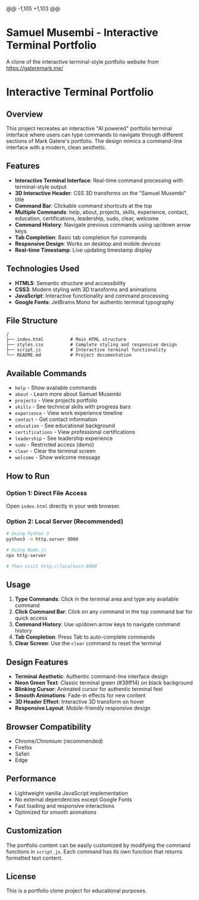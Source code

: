 @@ -1,105 +1,103 @@
# Samuel Musembi - Interactive Terminal Portfolio

A clone of the interactive terminal-style portfolio website from https://gateremark.me/
# Interactive Terminal Portfolio

## Overview

This project recreates an interactive "AI powered" portfolio terminal interface where users can type commands to navigate through different sections of Mark Gatere's portfolio. The design mimics a command-line interface with a modern, clean aesthetic.

## Features

- **Interactive Terminal Interface**: Real-time command processing with terminal-style output
- **3D Interactive Header**: CSS 3D transforms on the "Samuel Musembi" title
- **Command Bar**: Clickable command shortcuts at the top
- **Multiple Commands**: help, about, projects, skills, experience, contact, education, certifications, leadership, sudo, clear, welcome
- **Command History**: Navigate previous commands using up/down arrow keys
- **Tab Completion**: Basic tab completion for commands
- **Responsive Design**: Works on desktop and mobile devices
- **Real-time Timestamp**: Live updating timestamp display

## Technologies Used

- **HTML5**: Semantic structure and accessibility
- **CSS3**: Modern styling with 3D transforms and animations
- **JavaScript**: Interactive functionality and command processing
- **Google Fonts**: JetBrains Mono for authentic terminal typography

## File Structure

```
/
├── index.html          # Main HTML structure
├── styles.css          # Complete styling and responsive design
├── script.js           # Interactive terminal functionality
└── README.md           # Project documentation
```

## Available Commands

- `help` - Show available commands
- `about` - Learn more about Samuel Musembi
- `projects` - View projects portfolio
- `skills` - See technical skills with progress bars
- `experience` - View work experience timeline
- `contact` - Get contact information
- `education` - See educational background
- `certifications` - View professional certifications
- `leadership` - See leadership experience
- `sudo` - Restricted access (demo)
- `clear` - Clear the terminal screen
- `welcome` - Show welcome message

## How to Run

### Option 1: Direct File Access
Open `index.html` directly in your web browser.

### Option 2: Local Server (Recommended)
```bash
# Using Python 3
python3 -m http.server 8000

# Using Node.js
npx http-server

# Then visit http://localhost:8000
```

## Usage

1. **Type Commands**: Click in the terminal area and type any available command
2. **Click Command Bar**: Click on any command in the top command bar for quick access
3. **Command History**: Use up/down arrow keys to navigate command history
4. **Tab Completion**: Press Tab to auto-complete commands
5. **Clear Screen**: Use the `clear` command to reset the terminal

## Design Features

- **Terminal Aesthetic**: Authentic command-line interface design
- **Neon Green Text**: Classic terminal green (#39ff14) on black background
- **Blinking Cursor**: Animated cursor for authentic terminal feel
- **Smooth Animations**: Fade-in effects for new content
- **3D Header Effect**: Interactive 3D transform on hover
- **Responsive Layout**: Mobile-friendly responsive design

## Browser Compatibility

- Chrome/Chromium (recommended)
- Firefox
- Safari
- Edge

## Performance 

- Lightweight vanilla JavaScript implementation
- No external dependencies except Google Fonts
- Fast loading and responsive interactions
- Optimized for smooth animations

## Customization

The portfolio content can be easily customized by modifying the command functions in `script.js`. Each command has its own function that returns formatted text content.

## License

This is a portfolio clone project for educational purposes.
